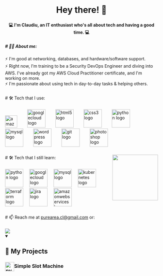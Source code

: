 <h1 align="center">Hey there! 👋</h1>

###

<h4 align="center">💻 I'm Claudiu, an IT enthusiast who's all about tech and having a good time.   💻</h4>

###

<h5 align="left"># 👩‍💻 About me:</h5>

###

<p align="left">⚡ I'm good at networking, databases, and hardware/software support.<br>⚡ Right now, I'm training to be a Security DevOps Engineer and diving into AWS. I've already got my AWS Cloud Practitioner certificate, and I'm working on more. <br>⚡ I'm passionate about using tech in day-to-day tasks & helping others.</p>

###

<p align="left"># 🛠 Tech that I use:</p>

###

<div align="left">
    <img src="https://skillicons.dev/icons?i=aws" height="40" alt="amazonwebservices logo"  />
    <img width="25" />
    <img src="https://cdn.jsdelivr.net/gh/devicons/devicon/icons/googlecloud/googlecloud-original.svg" height="60" alt="googlecloud logo"  />
    <img width="25" />
    <img src="https://cdn.jsdelivr.net/gh/devicons/devicon/icons/html5/html5-plain-wordmark.svg" height="60" alt="html5 logo"  />
    <img width="25" />
    <img src="https://cdn.jsdelivr.net/gh/devicons/devicon/icons/css3/css3-plain-wordmark.svg" height="60" alt="css3 logo"  />
    <img width="25" />
    <img src="https://cdn.jsdelivr.net/gh/devicons/devicon/icons/python/python-original-wordmark.svg" height="60" alt="python logo"  />
    <img width="25" />
    <img src="https://cdn.jsdelivr.net/gh/devicons/devicon/icons/mysql/mysql-original-wordmark.svg" height="60" alt="mysql logo"  />
    <img width="25" />
    <img src="https://cdn.jsdelivr.net/gh/devicons/devicon/icons/wordpress/wordpress-original.svg" height="60" alt="wordpress logo"  />
    <img width="25" />
    <img src="https://cdn.jsdelivr.net/gh/devicons/devicon/icons/git/git-original-wordmark.svg" height="60" alt="git logo"  />
    <img width="25" />
    <img src="https://cdn.jsdelivr.net/gh/devicons/devicon/icons/photoshop/photoshop-plain.svg" height="60" alt="photoshop logo"  />
    
</div>

###

  <img align="right" height="150" src="https://imgur.com/6LXcLwJ.gif"   />

###
  
  <p align="left"># 🛠 Tech that I still learn:</p>

###
 
<div align="left">
    <img src="https://cdn.jsdelivr.net/gh/devicons/devicon/icons/python/python-original-wordmark.svg" height="60" alt="python logo"  />
    <img width="12" />
    <img src="https://cdn.jsdelivr.net/gh/devicons/devicon/icons/googlecloud/googlecloud-original.svg" height="60" alt="googlecloud logo"  />
    <img width="12" />
    <img src="https://cdn.jsdelivr.net/gh/devicons/devicon/icons/mysql/mysql-original-wordmark.svg" height="60" alt="mysql logo"  />
    <img width="12" />
    <img src="https://cdn.jsdelivr.net/gh/devicons/devicon/icons/kubernetes/kubernetes-plain-wordmark.svg" height="60" alt="kubernetes logo"  />
    <img width="12" />
    <img src="https://cdn.jsdelivr.net/gh/devicons/devicon/icons/terraform/terraform-original-wordmark.svg" height="60" alt="terraform logo"  />
    <img width="12" />
    <img src="https://cdn.jsdelivr.net/gh/devicons/devicon/icons/jira/jira-original-wordmark.svg" height="60" alt="jira logo"  />
    <img width="12" />
    <img src="https://skillicons.dev/icons?i=aws" height="60" alt="amazonwebservices logo"  />
</div>

 
###

<p align="left"># 📫 Reach me at <a href="https://mail.google.com/mail/?view=cm&fs=1&to=purcarea.cl@gmail.com&su=SUBJECT&body=BODY">purearea.cl@gmail.com</a> or:</p>
  
  ###
  
<div align="left">
    <a href="https://www.linkedin.com/in/claudiu-purcarea-4a903726b" target="_blank"><img src="https://img.shields.io/badge/-LinkedIn-%230077B5?style=for-the-badge&logo=linkedin&logoColor=white" target="_blank"></a>
    
</div>

<details open>
     <summary><h2>📘 My Projects</h2></summary>
     <div align="left">
         <h3><img align="center" href="https://github.com/PClaudiuConstantin/Simple_Slot_Machine" src="https://cdn.jsdelivr.net/gh/devicons/devicon/icons/python/python-original.svg" height="30" alt="python logo"  />Simple Slot Machine</h3>
 </div>    
</details>

###


